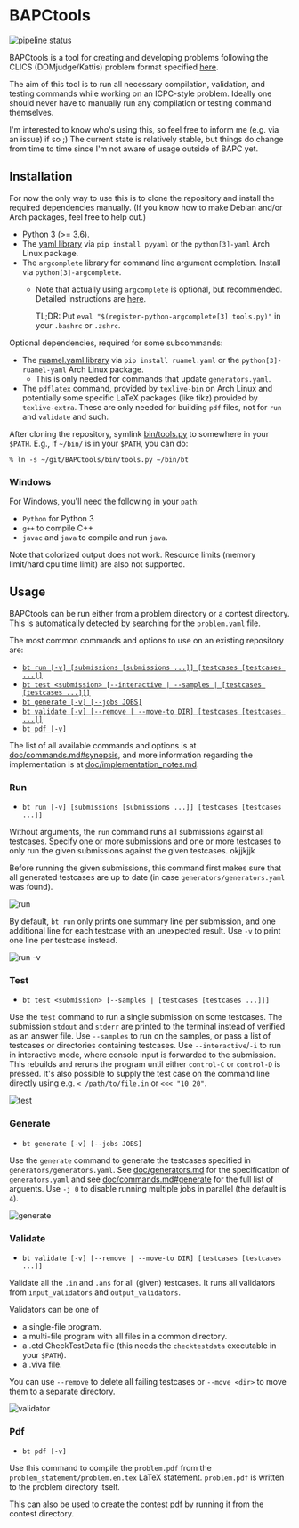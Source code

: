 # BAPCtools

[![pipeline status](https://gitlab.com/ragnar.grootkoerkamp/BAPCtools/badges/master/pipeline.svg)](https://gitlab.com/ragnar.grootkoerkamp/BAPCtools/commits/master)

BAPCtools is a tool for creating and developing problems following the
CLICS (DOMjudge/Kattis) problem format specified [here](https://clics.ecs.baylor.edu/index.php?title=Problem_format).

The aim of this tool is to run all necessary compilation, validation, and
testing commands while working on an ICPC-style problem.
Ideally one should never have to manually run any compilation or testing command themselves.

I'm interested to know who's using this, so feel free to inform me (e.g. via an issue) if so ;)
The current state is relatively stable, but things do change from time to
time since I'm not aware of usage outside of BAPC yet.

## Installation

For now the only way to use this is to clone the repository and install the
required dependencies manually.
(If you know how to make Debian and/or Arch packages, feel free to help out.)

-   Python 3 (>= 3.6).
-   The [yaml library](https://pyyaml.org/wiki/PyYAMLDocumentation) via `pip install pyyaml` or the `python[3]-yaml` Arch Linux package.
-   The `argcomplete` library for command line argument completion. Install via
    `python[3]-argcomplete`.
	- Note that actually using `argcomplete` is optional, but recommended.
	  Detailed instructions are [here](https://argcomplete.readthedocs.io/en/latest/).
	 
      TL;DR: Put `eval "$(register-python-argcomplete[3] tools.py)"` in your `.bashrc` or `.zshrc`.

Optional dependencies, required for some subcommands:
-   The [ruamel.yaml library](https://pypi.org/project/ruamel.yaml/) via `pip install ruamel.yaml` or the `python[3]-ruamel-yaml` Arch Linux package.
    - This is only needed for commands that update `generators.yaml`.
-   The `pdflatex` command, provided by `texlive-bin` on Arch Linux and
    potentially some specific LaTeX packages (like tikz) provided by
	`texlive-extra`.
	These are only needed for building `pdf` files, not for `run` and `validate` and such.

After cloning the repository, symlink [bin/tools.py](bin/tools.py) to somewhere in your `$PATH`. E.g., if `~/bin/` is in your `$PATH`, you can do:

```
% ln -s ~/git/BAPCtools/bin/tools.py ~/bin/bt
```

### Windows

For Windows, you'll need the following in your
`path`:
- `Python` for Python 3
- `g++` to compile C++
- `javac` and `java` to compile and run `java`.

Note that colorized output does not work.
Resource limits (memory limit/hard cpu time limit) are also not supported.

## Usage

BAPCtools can be run either from a problem directory or a contest directory. This
is automatically detected by searching for the `problem.yaml` file.

The most common commands and options to use on an existing repository are:

- [`bt run [-v] [submissions [submissions ...]] [testcases [testcases ...]]`](#run)
- [`bt test <submission> [--interactive | --samples | [testcases [testcases ...]]]`](#test)
- [`bt generate [-v] [--jobs JOBS]`](#generate)
- [`bt validate [-v] [--remove | --move-to DIR] [testcases [testcases ...]]`](#validate)
- [`bt pdf [-v]`](#pdf)

The list of all available commands and options is at [doc/commands.md#synopsis](doc/commands.md#synopsis),
and more information regarding the implementation is at [doc/implementation_notes.md](doc/implementation_notes.md).

### Run

* `bt run [-v] [submissions [submissions ...]] [testcases [testcases ...]]`

Without arguments, the `run` command runs all submissions against all testcases.
Specify one or more submissions and one or more testcases to only run the given submissions against the given testcases.
okjjkjjk

Before running the given submissions, this command first makes sure that all generated testcases are up to date (in case `generators/generators.yaml` was found).

![run](doc/images/run.gif)

By default, `bt run` only prints one summary line per submission, and one additional line for each testcase with an unexpected result. Use `-v` to print one line per testcase instead.

![run -v](doc/images/run-v.gif)


### Test

- `bt test <submission> [--samples | [testcases [testcases ...]]]`

Use the `test` command to run a single submission on some testcases. The submission `stdout` and `stderr` are printed to the terminal instead of verified as an answer file.
Use `--samples` to run on the samples, or pass a list of testcases or directories containing testcases. Use `--interactive`/`-i` to run in interactive mode, where console input is forwarded to the submission.
This rebuilds and reruns the program until either `control-C` or `control-D` is pressed. It's also possible to supply the test case on the command line directly using e.g. `< /path/to/file.in` or `<<< "10 20"`.

![test](doc/images/test.png)

### Generate

- `bt generate [-v] [--jobs JOBS]`

Use the `generate` command to generate the testcases specified in `generators/generators.yaml`. See [doc/generators.md](doc/generators.md) for the specification of `generators.yaml` and see [doc/commands.md#generate](doc/commands.md#generate) for the full list of arguents.
Use `-j 0` to disable running multiple jobs in parallel (the default is `4`).

![generate](./doc/images/generate.gif)

### Validate

- `bt validate [-v] [--remove | --move-to DIR] [testcases [testcases ...]]`

Validate all the `.in` and `.ans` for all (given) testcases. It runs all validators from `input_validators` and `output_validators`.

Validators can be one of
 - a single-file program.
 - a multi-file program with all files in a common directory.
 - a .ctd CheckTestData file (this needs the `checktestdata` executable in your `$PATH`).
- a .viva file.

You can use `--remove` to delete all failing testcases or `--move <dir>` to move
them to a separate directory.

![validator](./doc/images/validate.png)

### Pdf

- `bt pdf [-v]`

Use this command to compile the `problem.pdf` from the `problem_statement/problem.en.tex` LaTeX statement.
`problem.pdf` is written to the problem directory itself.

This can also be used to create the contest pdf by running it from the contest directory.
